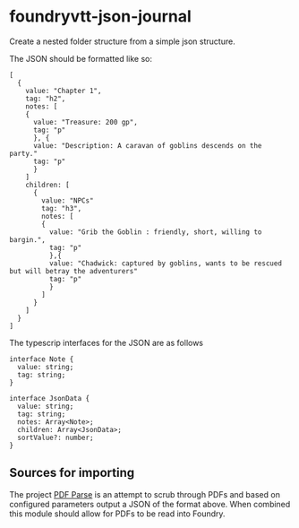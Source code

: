 # foundryvtt-json-journal

Create a nested folder structure from a simple json structure.

The JSON should be formatted like so:

```
[
  {
    value: "Chapter 1",
    tag: "h2",
    notes: [
    {
      value: "Treasure: 200 gp",
      tag: "p"
      }, {
      value: "Description: A caravan of goblins descends on the party."
      tag: "p"
      }
    ]
    children: [
      {
        value: "NPCs"
        tag: "h3",
        notes: [
        {
          value: "Grib the Goblin : friendly, short, willing to bargin.",
          tag: "p"
          },{
          value: "Chadwick: captured by goblins, wants to be rescued but will betray the adventurers"
          tag: "p"
          }
        ]
      }
    ]
  }
]
```

The typescrip interfaces for the JSON are as follows

```
interface Note {
  value: string;
  tag: string;
}

interface JsonData {
  value: string;
  tag: string;
  notes: Array<Note>;
  children: Array<JsonData>;
  sortValue?: number;
}
```

## Sources for importing

The project [PDF Parse](https://github.com/EthanJWright/pdfparse) is an attempt
to scrub through PDFs and based on configured parameters output a JSON of the
format above. When combined this module should allow for PDFs to be read into
Foundry.

